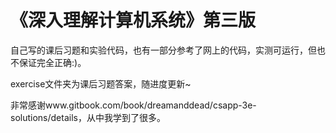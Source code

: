 # 《深入理解计算机系统》第三版

自己写的课后习题和实验代码，也有一部分参考了网上的代码，实测可运行，但也不保证完全正确:)。

exercise文件夹为课后习题答案，随进度更新~

非常感谢www.gitbook.com/book/dreamanddead/csapp-3e-solutions/details，从中我学到了很多。